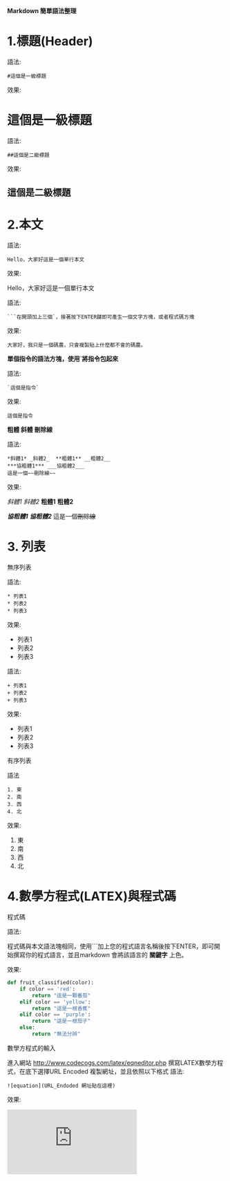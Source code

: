 **Markdown 簡單語法整理**

# 1.標題(Header)

語法:

```  
#這個是一級標題
```

效果:

# 這個是一級標題

語法:

``` 
##這個是二級標題
```

效果:

## 這個是二級標題

# 2.本文

語法:

```
Hello，大家好這是一個單行本文
```

效果:

Hello，大家好這是一個單行本文

語法:

``` 
​```在開頭加上三個`，接著按下ENTER鍵即可產生一個文字方塊，或者程式碼方塊
```

效果:

```
大家好，我只是一個碼農，只會複製貼上什麼都不會的碼農。
```

**單個指令的語法方塊，使用`將指令包起來**

語法:

``` 
`這個是指令`
```

效果:

`這個是指令`

**粗體 斜體 刪除線**

語法:

``` 
*斜體1* _斜體2_  **粗體1** __粗體2__  
***協粗體1*** ___協粗體2___
這是一個~~刪除線~~
```

效果:

*斜體1* _斜體2_  **粗體1** __粗體2__  

***協粗體1*** ___協粗體2___
這是一個~~刪除線~~

# 3. 列表

無序列表

語法:

``` 
* 列表1
* 列表2
* 列表3
```

效果:

* 列表1
* 列表2
* 列表3

語法:

``` 
+ 列表1
+ 列表2
+ 列表3
```

效果:

+ 列表1
+ 列表2
+ 列表3

有序列表

語法

```
1. 東
2. 南
3. 西
4. 北
```

效果:

1. 東
2. 南
3. 西
4. 北

# 4.數學方程式(LATEX)與程式碼

程式碼

語法:

程式碼與本文語法塊相同，使用```加上您的程式語言名稱後按下ENTER，即可開始撰寫你的程式語言，並且markdown 會將該語言的 **關鍵字** 上色。

效果:

``` python
def fruit_classified(color):
    if color == 'red':
    	return "這是一顆番茄"
    elif color == 'yellow':
    	return "這是一根香蕉"
    elif color == 'purple':
    	return "這是一根茄子"
    else:
        return "無法分辨"
```



數學方程式的輸入

進入網站 http://www.codecogs.com/latex/eqneditor.php
撰寫LATEX數學方程式，在底下選擇URL Encoded 複製網址，並且依照以下格式
語法:  

``` 
![equation](URL_Endoded 網址貼在這裡)
```
 
效果:  
 
![equation](http://latex.codecogs.com/gif.latex?%5Cleft%5C%7B%5Cbegin%7Baligned%7D%20%26%20%5Cmin_%7BG%5E%7B-1%7D%2C%20U%7D%20%5CVert%20Y%20-%20%5Cpsi%20U%20%5CVert%20_F%20%5E2%20%5C%5C%20%26%20U%20%3D%20%5Bu_1%2C%20u_2%2C%20...%2C%20u_N%5D%20%5C%5C%20%26%20%5CVert%20u_i%20%5CVert_0%20%5Cleq%20T%20%5Cmbox%7B%20for%20%7D%20i%20%3D%201%2C%202%2C%20...%2C%20N%5C%5C%20%26%20%5Cpsi%20%3D%20G%5E%7B-1%7DA%20%5Cend%7Baligned%7D%5Cright.
)

